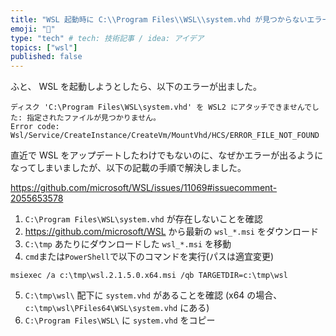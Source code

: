 ```yaml
---
title: "WSL 起動時に C:\\Program Files\\WSL\\system.vhd が見つからないエラーが出た時の対処法"
emoji: "🐙"
type: "tech" # tech: 技術記事 / idea: アイデア
topics: ["wsl"]
published: false
---
```


ふと、 WSL を起動しようとしたら、以下のエラーが出ました。

```
ディスク 'C:\Program Files\WSL\system.vhd' を WSL2 にアタッチできませんでした: 指定されたファイルが見つかりません。
Error code: Wsl/Service/CreateInstance/CreateVm/MountVhd/HCS/ERROR_FILE_NOT_FOUND
```

直近で WSL をアップデートしたわけでもないのに、なぜかエラーが出るようになってしまいましたが、以下の記載の手順で解決しました。

https://github.com/microsoft/WSL/issues/11069#issuecomment-2055653578

1. `C:\Program Files\WSL\system.vhd` が存在しないことを確認
2. https://github.com/microsoft/WSL から最新の `wsl_*.msi` をダウンロード
3. `C:\tmp` あたりにダウンロードした `wsl_*.msi` を移動
4. `cmd`または`PowerShell`で以下のコマンドを実行(パスは適宜変更)

```shell
msiexec /a c:\tmp\wsl.2.1.5.0.x64.msi /qb TARGETDIR=c:\tmp\wsl
```

5. `C:\tmp\wsl\` 配下に `system.vhd` があることを確認 (x64 の場合、 `c:\tmp\wsl\PFiles64\WSL\system.vhd` にある)
6. `C:\Program Files\WSL\` に `system.vhd` をコピー
